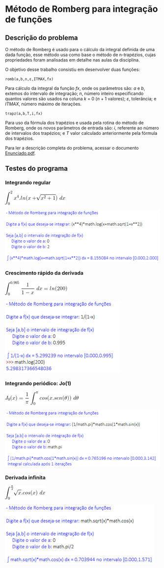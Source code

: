 # Método de Romberg para integração de funções

## Descrição do problema

O método de Romberg é usado para o cálculo da integral definida de uma dada função, esse método usa como base o método de n-trapézios, cujas propriedades foram analisadas em detalhe nas aulas da disciplina.

O objetivo desse trabalho consistiu em desenvolver duas funções:

```
romb(a,b,n,ε,ITMAX,fx)
```

Para cálculo da integral da função *fx*, onde os parâmetros são: *a* e *b*, extemos do intervalo de integração; *n*, número inteiro especificando quantos valores são usados na coluna *k* = 0 (*n* + 1 valores); *ε*, tolerância; e *ITMAX*, número máximo de iterações.

```
trapz(a,b,T,i,fx)
```

Para uso da fórmula dos trapézios e usada pela rotina do método de Romberg, onde os novos parâmetros de entrada são: *i*, referente ao número de intervalos dos trapézios; e *T* valor calculado anteriormente pela fórmula dos trapézios.

Para ler a descrição completa do problema, acessar o documento [Enunciado.pdf](https://github.com/matheusrmorgado/Romberg-Integration/blob/master/Enunciado.pdf).

## Testes do programa

### Integrando regular

<p align="left">
  <img src="https://github.com/matheusrmorgado/Romberg-Integration/blob/master/equations/eq1.png">
</p>

<p align="left">
  <img src="https://github.com/matheusrmorgado/Romberg-Integration/blob/master/equations/eq1-solved.PNG">
</p>

### Crescimento rápido da derivada

<p align="left">
  <img src="https://github.com/matheusrmorgado/Romberg-Integration/blob/master/equations/eq2.png">
</p>

<p align="left">
  <img src="https://github.com/matheusrmorgado/Romberg-Integration/blob/master/equations/eq2-solved.PNG">
</p>

### Integrando periódico: Jo(1)

<p align="left">
  <img src="https://github.com/matheusrmorgado/Romberg-Integration/blob/master/equations/eq3.png">
</p>

<p align="left">
  <img src="https://github.com/matheusrmorgado/Romberg-Integration/blob/master/equations/eq3-solved.PNG">
</p>

### Derivada infinita

<p align="left">
  <img src="https://github.com/matheusrmorgado/Romberg-Integration/blob/master/equations/eq4.png">
</p>

<p align="left">
  <img src="https://github.com/matheusrmorgado/Romberg-Integration/blob/master/equations/eq4-solved.PNG">
</p>
